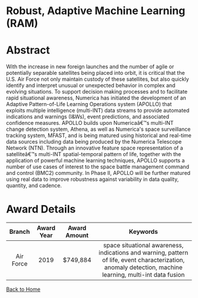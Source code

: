 
Robust, Adaptive Machine Learning (RAM)
=======================================

# Abstract


With the increase in new foreign launches and the number of agile or potentially separable satellites being placed into orbit, it is critical that the U.S. Air Force not only maintain custody of these satellites, but also quickly identify and interpret unusual or unexpected behavior in complex and evolving situations. To support decision making processes and to facilitate rapid situational awareness, Numerica has initiated the development of an Adaptive Pattern-of-Life Learning Operations system (APOLLO) that exploits multiple intelligence (multi-INT) data streams to provide automated indications and warnings (I&Ws), event predictions, and associated confidence measures. APOLLO builds upon Numericaâ€™s multi-INT change detection system, Athena, as well as Numerica's space surveillance tracking system, MFAST, and is being matured using historical and real-time data sources including data being produced by the Numerica Telescope Network (NTN). Through an innovative feature space representation of a satelliteâ€™s multi-INT spatial-temporal pattern of life, together with the application of powerful machine learning techniques, APOLLO supports a number of use cases of interest to the space battle management command and control (BMC2) community. In Phase II, APOLLO will be further matured using real data to improve robustness against variability in data quality, quantity, and cadence.  

# Award Details

|Branch|Award Year|Award Amount|Keywords|
| :---: | :---: | :---: | :---: |
|Air Force|2019|$749,884|space situational awareness, indications and warning, pattern of life, event characterization, anomaly detection, machine learning, multi-int data fusion|
  
  


[Back to Home](https://github.com/chrischow/dod_sbir_awards/Reports/DJ/#1425)
